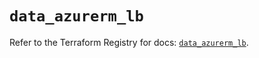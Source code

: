 # `data_azurerm_lb`

Refer to the Terraform Registry for docs: [`data_azurerm_lb`](https://registry.terraform.io/providers/hashicorp/azurerm/4.15.0/docs/data-sources/lb).
